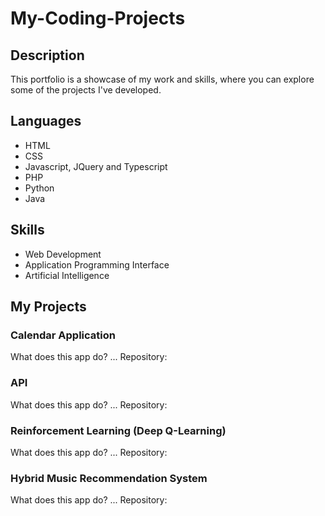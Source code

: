 
# My-Coding-Projects

## Description

This portfolio is a showcase of my work and skills, where you can explore some of the projects I've developed.

## Languages 

- HTML
- CSS
- Javascript, JQuery and Typescript
- PHP
- Python
- Java

## Skills

- Web Development 
- Application Programming Interface
- Artificial Intelligence

## My Projects



### Calendar Application

What does this app do? ...
Repository:

### API

What does this app do? ...
Repository:

### Reinforcement Learning (Deep Q-Learning)

What does this app do? ...
Repository:

### Hybrid Music Recommendation System

What does this app do? ...
Repository:
